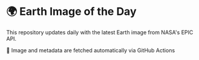 # 🌍 Earth Image of the Day

This repository updates daily with the latest Earth image from NASA's EPIC API.

📸 Image and metadata are fetched automatically via GitHub Actions
